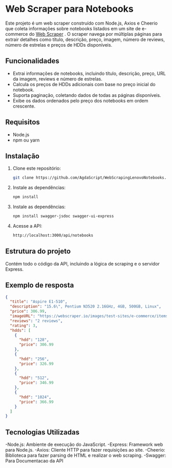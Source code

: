 # Web Scraper para Notebooks 

Este projeto é um web scraper construído com Node.js, Axios e Cheerio que coleta informações sobre notebooks listados em um site de e-commerce do [Web Scraper](https://webscraper.io/test-sites/e-commerce/static/computers/laptops)
. O scraper navega por múltiplas páginas para extrair detalhes como título, descrição, preço, imagem, número de reviews, número de estrelas e preços de HDDs disponíveis.

## Funcionalidades

- Extrai informações de notebooks, incluindo título, descrição, preço, URL da imagem, reviews e número de estrelas.
- Calcula os preços de HDDs adicionais com base no preço inicial do notebook.
- Suporta paginação, coletando dados de todas as páginas disponíveis.
- Exibe os dados ordenados pelo preço dos notebooks em ordem crescente.

## Requisitos

- Node.js
- npm ou yarn

## Instalação

1. Clone este repositório:

   ```bash
   git clone https://github.com/AgdaScript/WebScrapingLenovoNotebooks.git
   
2. Instale as dependências:
   
    ```bash
    npm install

3. Instale as dependências:
   
    ```bash
    npm install swagger-jsdoc swagger-ui-express

4. Acesse a API:
   ```bash
   http://localhost:3000/api/notebooks

## Estrutura do projeto
Contém todo o código da API, incluindo a lógica de scraping e o servidor Express.

## Exemplo de resposta
```json
{
  "title": "Aspire E1-510",
  "description": "15.6\", Pentium N3520 2.16GHz, 4GB, 500GB, Linux",
  "price": 306.99,
  "imageURL": "https://webscraper.io/images/test-sites/e-commerce/items/cart2.png",
  "reviews": "2 reviews",
  "rating": 3,
  "hdds": [
    {
      "hdd": "128",
      "price": 306.99
    },
    {
      "hdd": "256",
      "price": 326.99
    },
    {
      "hdd": "512",
      "price": 346.99
    },
    {
      "hdd": "1024",
      "price": 366.99
    }
  ]
}
```

## Tecnologias Utilizadas
-Node.js: Ambiente de execução do JavaScript.
-Express: Framework web para Node.js.
-Axios: Cliente HTTP para fazer requisições ao site.
-Cheerio: Biblioteca para fazer parsing de HTML e realizar o web scraping.
-Swagger: Para Documentacao da API
